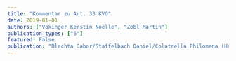 ```yaml
---
title: "Kommentar zu Art. 33 KVG"
date: 2019-01-01
authors: ["Vokinger Kerstin Noëlle", "Zobl Martin"] 
publication_types: ["6"]
featured: False
publication: "Blechta Gabor/Staffelbach Daniel/Colatrella Philomena (Hrsg.), Basler Kommentar zum Krankenversicherungsgesetz, Basel"
---
```


